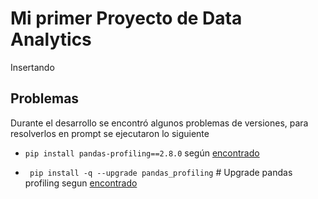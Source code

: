 # Mi primer Proyecto de Data Analytics 

Insertando


## Problemas

Durante el desarrollo se encontró algunos problemas de versiones, para resolverlos en prompt se ejecutaron lo siguiente

- ``` pip install pandas-profiling==2.8.0 ```  según [encontrado](https://github.com/ydataai/pandas-profiling/issues/528)

- ``` pip install -q --upgrade pandas_profiling```   # Upgrade pandas profiling segun [encontrado](https://community.insaid.co/hc/en-us/community/posts/360046929193-Unable-to-import-pandas-profiling)
